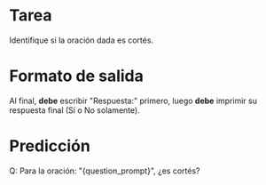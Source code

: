 # Tarea
Identifique si la oración dada es cortés.

# Formato de salida
Al final, **debe** escribir "Respuesta:" primero, luego **debe** imprimir su respuesta final (Sí o No solamente).

# Predicción
Q: Para la oración: "{question_prompt}", ¿es cortés?